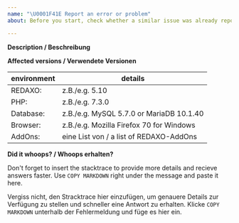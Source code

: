 ```yaml
---
name: "\U0001F41E Report an error or problem"
about: Before you start, check whether a similar issue was already reported. Search via https://github.com/redaxo/redaxo/issues

---
```


**Description / Beschreibung**

**Affected versions / Verwendete Versionen**


|environment|details                                   |
|-----------|------------------------------------------|
|REDAXO:    | z.B./e.g. 5.10                           |
|PHP:       | z.B./e.g. 7.3.0                          |
|Database:  | z.B./e.g. MySQL 5.7.0 or MariaDB 10.1.40 |
|Browser:   | z.B./e.g. Mozilla Firefox 70 for Windows |
|AddOns:    | eine List von / a list of REDAXO-AddOns  |

**Did it whoops? / Whoops erhalten?**

Don't forget to insert the stacktrace to provide more details and recieve answers faster. Use `COPY MARKDOWN` right under the message and paste it here.

Vergiss nicht, den Stracktrace hier einzufügen, um genauere Details zur Verfügung zu stellen und schneller eine Antwort zu erhalten. Klicke `COPY MARKDOWN` unterhalb der Fehlermeldung und füge es hier ein.
